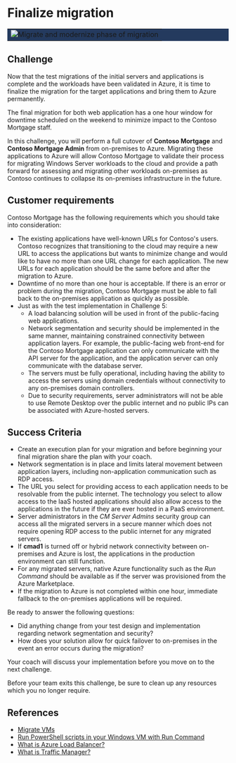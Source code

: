 # Finalize migration

<table style="width: 100%; background-color: #243A5E; text-align: center">
<tr>
<td align="center"><img style="border: 0px" src="images/migrate_header_migrate.png" alt="Migrate and modernize phase of migration" /></td>
</tr>
</table>

## Challenge

Now that the test migrations of the initial servers and applications is complete and the workloads have been validated in Azure, it is time to finalize the migration for the target applications and bring them to Azure permanently.

The final migration for both web application has a one hour window for downtime scheduled on the weekend to minimize impact to the Contoso Mortgage staff.

In this challenge, you will perform a full cutover of **Contoso Mortgage** and **Contoso Mortgage Admin** from on-premises to Azure. Migrating these applications to Azure will allow Contoso Mortgage to validate their process for migrating Windows Server workloads to the cloud and provide a path forward for assessing and migrating other workloads on-premises as Contoso continues to collapse its on-premises infrastructure in the future.

## Customer requirements

Contoso Mortgage has the following requirements which you should take into consideration:

* The existing applications have well-known URLs for Contoso's users. Contoso recognizes that transitioning to the cloud may require a new URL to access the applications but wants to minimize change and would like to have no more than one URL change for each application. The new URLs for each application should be the same before and after the migration to Azure.
* Downtime of no more than one hour is acceptable. If there is an error or problem during the migration, Contoso Mortgage must be able to fall back to the on-premises application as quickly as possible.
* Just as with the test implementation in Challenge 5:
    * A load balancing solution will be used in front of the public-facing web applications.
    * Network segmentation and security should be implemented in the same manner, maintaining constrained connectivity between application layers. For example, the public-facing web front-end for the Contoso Mortgage application can only communicate with the API server for the application, and the application server can only communicate with the database server.
    * The servers must be fully operational, including having the ability to access the servers using domain credentials without connectivity to any on-premises domain controllers.
    * Due to security requirements, server administrators will not be able to use Remote Desktop over the public internet and no public IPs can be associated with Azure-hosted servers.

## Success Criteria

* Create an execution plan for your migration and before beginning your final migration share the plan with your coach.
* Network segmentation is in place and limits lateral movement between application layers, including non-application communication such as RDP access.
* The URL you select for providing access to each application needs to be resolvable from the public internet. The technology you select to allow access to the IaaS hosted applications should also allow access to the applications in the future if they are ever hosted in a PaaS environment.
* Server administrators in the *CM Server Admins* security group can access all the migrated servers in a secure manner which does not require opening RDP access to the public internet for any migrated servers.
* If **cmad1** is turned off or hybrid network connectivity between on-premises and Azure is lost, the applications in the production environment can still function.
* For any migrated servers, native Azure functionality such as the *Run Command* should be available as if the server was provisioned from the Azure Marketplace.
* If the migration to Azure is not completed within one hour, immediate fallback to the on-premises applications will be required.

Be ready to answer the following questions:

* Did anything change from your test design and implementation regarding network segmentation and security?
* How does your solution allow for quick failover to on-premises in the event an error occurs during the migration?

Your coach will discuss your implementation before you move on to the next challenge.

Before your team exits this challenge, be sure to clean up any resources which you no longer require.

## References

* <a href="https://docs.microsoft.com/azure/migrate/tutorial-migrate-hyper-v#migrate-vms" target="_blank">Migrate VMs</a>
* <a href="https://docs.microsoft.com/azure/virtual-machines/windows/run-command" target="_blank">Run PowerShell scripts in your Windows VM with Run Command</a>
* <a href="https://docs.microsoft.com/azure/load-balancer/load-balancer-overview" target="_blank">What is Azure Load Balancer?</a>
* <a href="https://docs.microsoft.com/azure/traffic-manager/traffic-manager-overview" target="_blank">What is Traffic Manager?</a>
